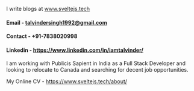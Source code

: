 I write blogs at www.sveltejs.tech

#### Email - talvindersingh1992@gmail.com
#### Contact - +91-7838020998
#### Linkedin - https://www.linkedin.com/in/iamtalvinder/

 I am working with Publicis Sapient in India as a Full Stack Developer and looking to relocate to Canada and searching for decent job opportunities. 
 
 My Online CV - https://www.sveltejs.tech/about/
